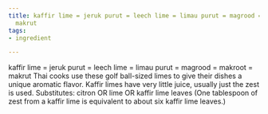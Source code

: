 ```yaml
---
title: kaffir lime = jeruk purut = leech lime = limau purut = magrood = makroot =
  makrut
tags:
- ingredient

---
```

kaffir lime = jeruk purut = leech lime = limau purut = magrood = makroot = makrut Thai cooks use these golf ball-sized limes to give their dishes a unique aromatic flavor. Kaffir limes have very little juice, usually just the zest is used. Substitutes: citron OR lime OR kaffir lime leaves (One tablespoon of zest from a kaffir lime is equivalent to about six kaffir lime leaves.)

